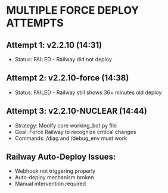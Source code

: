 # MULTIPLE FORCE DEPLOY ATTEMPTS

## Attempt 1: v2.2.10 (14:31)
- Status: FAILED - Railway did not deploy

## Attempt 2: v2.2.10-force (14:38)  
- Status: FAILED - Railway still shows 36+ minutes old deploy

## Attempt 3: v2.2.10-NUCLEAR (14:44)
- Strategy: Modify core working_bot.py file
- Goal: Force Railway to recognize critical changes
- Commands: /diag and /debug_env must work

## Railway Auto-Deploy Issues:
- Webhook not triggering properly
- Auto-deploy mechanism broken
- Manual intervention required
